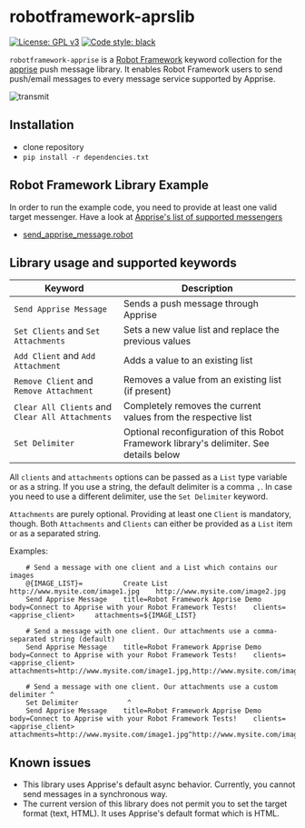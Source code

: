 # robotframework-aprslib
[![License: GPL v3](https://img.shields.io/badge/License-GPLv3-blue.svg)](https://www.gnu.org/licenses/gpl-3.0) [![Code style: black](https://img.shields.io/badge/code%20style-black-000000.svg)](https://github.com/psf/black)

```robotframework-apprise``` is a [Robot Framework](https://www.robotframework.org) keyword collection for the [apprise](https://github.com/caronc/apprise) push message library. It enables Robot Framework users to send push/email messages to every message service supported by Apprise.

![transmit](img/message.jpg)

## Installation

- clone repository
- ``pip install -r dependencies.txt``

## Robot Framework Library Example

In order to run the example code, you need to provide at least one valid target messenger. Have a look at [Apprise's list of supported messengers](https://github.com/caronc/apprise/wiki)

- [send_apprise_message.robot](src/send_apprise_message.robot)

## Library usage and supported keywords

| Keyword|Description|
|------- |-----------|
|``Send Apprise Message``|Sends a push message through Apprise|
|``Set Clients`` and ``Set Attachments``|Sets a new value list and replace the previous values|
|``Add Client`` and ``Add Attachment``|Adds a value to an existing list|
|``Remove Client`` and ``Remove Attachment``|Removes a value from an existing list (if present)|
|``Clear All Clients`` and ``Clear All Attachments``|Completely removes the current values from the respective list|
|``Set Delimiter``|Optional reconfiguration of this Robot Framework library's delimiter. See details below|


All ``clients`` and ``attachments`` options can be passed as a ``List`` type variable or as a string. If you use a string, the default delimiter is a comma ``,``. In case you need to use a different delimiter, use the ``Set Delimiter`` keyword.

``Attachments`` are purely optional. Providing at least one ``Client`` is mandatory, though. Both ``Attachments`` and ``Clients`` can either be provided as a ``List`` item or as a separated string.

Examples:

        # Send a message with one client and a List which contains our images
        @{IMAGE_LIST}=          Create List     http://www.mysite.com/image1.jpg    http://www.mysite.com/image2.jpg
        Send Apprise Message    title=Robot Framework Apprise Demo   body=Connect to Apprise with your Robot Framework Tests!    clients=<apprise_client>     attachments=${IMAGE_LIST}

        # Send a message with one client. Our attachments use a comma-separated string (default)
        Send Apprise Message    title=Robot Framework Apprise Demo   body=Connect to Apprise with your Robot Framework Tests!    clients=<apprise_client>     attachments=http://www.mysite.com/image1.jpg,http://www.mysite.com/image2.jpg

        # Send a message with one client. Our attachments use a custom delimiter ^
        Set Delimiter            ^
        Send Apprise Message    title=Robot Framework Apprise Demo   body=Connect to Apprise with your Robot Framework Tests!    clients=<apprise_client>     attachments=http://www.mysite.com/image1.jpg^http://www.mysite.com/image2.jpg


## Known issues

- This library uses Apprise's default async behavior. Currently, you cannot send messages in a synchronous way.
- The current version of this library does not permit you to set the target format (text, HTML). It uses Apprise's default format which is HTML.